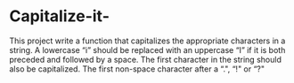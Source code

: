 # Capitalize-it-
This project write a function that capitalizes the appropriate characters in a string. A lowercase “i” should be replaced with an uppercase “I” if it is both preceded and followed by a space. The first character in the string should also be capitalized. The first non-space character after a “.", “!" or “?"
